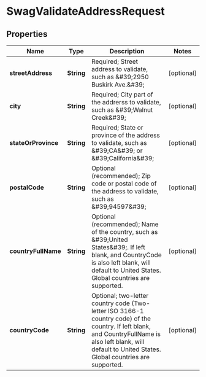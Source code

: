 
# SwagValidateAddressRequest

## Properties
Name | Type | Description | Notes
------------ | ------------- | ------------- | -------------
**streetAddress** | **String** | Required; Street address to validate, such as \&#39;2950 Buskirk Ave.\&#39; |  [optional]
**city** | **String** | Required; City part of the addrerss to validate, such as \&#39;Walnut Creek\&#39; |  [optional]
**stateOrProvince** | **String** | Required; State or province of the address to validate, such as \&#39;CA\&#39; or \&#39;California\&#39; |  [optional]
**postalCode** | **String** | Optional (recommended); Zip code or postal code of the address to validate, such as \&#39;94597\&#39; |  [optional]
**countryFullName** | **String** | Optional (recommended); Name of the country, such as \&#39;United States\&#39;.  If left blank, and CountryCode is also left blank, will default to United States.  Global countries are supported. |  [optional]
**countryCode** | **String** | Optional; two-letter country code (Two-letter ISO 3166-1 country code) of the country.  If left blank, and CountryFullName is also left blank, will default to United States.  Global countries are supported. |  [optional]



